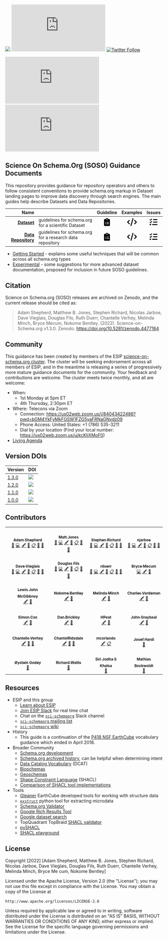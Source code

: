 <a id="top"></a>
[<img src ="https://zenodo.org/badge/DOI/10.5281/zenodo.6502539.svg"/>](https://doi.org/10.5281/zenodo.6502539) 
![GitHub release (latest by date)](https://img.shields.io/github/v/release/ESIPFed/science-on-schema.org)
[![Twitter Follow](https://img.shields.io/twitter/follow/ScienceOnSchema.svg?style=social&label=Follow)](https://twitter.com/ScienceOnSchema)

![GitHub last commit](https://img.shields.io/github/last-commit/ESIPFed/science-on-schema.org)
![GitHub contributors](https://img.shields.io/github/contributors/ESIPFed/science-on-schema.org)


<a id="guides"></a>
## Science On Schema.Org (SOSO) Guidance Documents ##

This repository provides guidance for repository operators and others to follow consistent conventions to provide schema.org markup in Dataset landing pages to improve data discovery through search engines. The main guides help describe Datasets and Data Repositories.

| Name | | Guideline | Examples | Issues |
| --:  | --- | :-: | :-: | :-: |
| __[Dataset](/guides/Dataset.md)__ | guidelines for schema.org for a scientific Dataset | [<img src="/assets/images/clipboard-list-solid.svg" height="25px"/>](/guides/Dataset.md) | [<img src="/assets/images/code-solid.svg" height="25px"/>](/examples/dataset) | [<img src="/assets/images/list-check-solid.svg" height="25px"/>](/issues?q=is%3Aissue+is%3Aopen+label%3ADataset) |
| __[Data Repository](/guides/DataRepository.md)__ | guidelines for schema.org for a research data repository | [<img src="/assets/images/clipboard-list-solid.svg" height="25px"/>](/guides/DataRepository.md) | [<img src="/assets/images/code-solid.svg" height="25px"/>](/examples/data-repository) | [<img src="/assets/images/list-check-solid.svg" height="25px"/>](/issues?q=is%3Aissue+is%3Aopen+label%3ADataRepository) |

* [Getting Started](/guides/GETTING-STARTED.md) - explains some useful techniques that will be common across all schema.org types
* [Experimental](/guides/Experimental.md) - some suggestions for more advanced dataset documentation, proposed for inclusion in future SOSO guidelines. 

## Citation

Science on Schema.org (SOSO) releases are archived on Zenodo, and the current release should be cited as:

>  Adam Shepherd, Matthew B. Jones, Stephen Richard,  Nicolas Jarboe, Dave Vieglais, Douglas Fils, Ruth Duerr, Chantelle Verhey, Melinda Minch, Bryce Mecum, Nokome Bentley. (2022). Science-on-Schema.org v1.3.0. Zenodo. https://doi.org/10.5281/zenodo.4477164

## Community 

This guidance has been created by members of the ESIP [science-on-schema.org cluster](http://wiki.esipfed.org/index.php/Schema.org_Cluster). The cluster will be seeking endorsement across all members of ESIP, and in the meantime is releasing a series of progressively more mature guidance documents for the community. Your feedback and contributions are welcome. The cluster meets twice monthly, and all are welcome:

- When: 
    - 1st Monday at 5pm ET
    - 4th Thursday, 2:30pm ET
- Where: Telecons via Zoom
    - Connection: https://us02web.zoom.us/j/84043422486?pwd=bGM4YkFyMkFGSW1FZG5yaFRNaGNvdz09
    - Phone Access: United States: +1 (786) 535-3211
    - Dial by your location (Find your local number: https://us02web.zoom.us/u/kcKljXMoF0)
- [Living Agenda](https://docs.google.com/document/d/1tIlDVnKeocO1E_SSbNaldv0avORfGFdmYDNk_3ub6ik/edit?ts=5d9ed12d)

## Version DOIs

| Version | DOI |
| ------------- | ------------- |
|[1.3.0](https://github.com/ESIPFed/science-on-schema.org/releases/tag/1.3.0)|[<img src="https://zenodo.org/badge/DOI/10.5281/zenodo.6502539.svg"/>](https://doi.org/10.5281/zenodo.6502539)|
|[1.2.0](https://github.com/ESIPFed/science-on-schema.org/releases/tag/1.2.0)|[<img src="https://zenodo.org/badge/DOI/10.5281/zenodo.4477164.svg"/>](https://doi.org/10.5281/zenodo.4477164)|
|[1.1.0](https://github.com/ESIPFed/science-on-schema.org/releases/tag/1.1.0)|[<img src="https://zenodo.org/badge/DOI/10.5281/zenodo.3736235.svg"/>](https://doi.org/10.5281/zenodo.3736235)|
|[1.0.0](https://github.com/ESIPFed/science-on-schema.org/releases/tag/1.0.0)|[<img src ="https://zenodo.org/badge/DOI/10.5281/zenodo.2628756.svg"/>](https://doi.org/10.5281/zenodo.2628756)|

## Contributors

<!-- ALL-CONTRIBUTORS-LIST:START - Do not remove or modify this section -->
<!-- prettier-ignore-start -->
<!-- markdownlint-disable -->
<table>
  <tr>
    <td align="center"><a href="https://www.whoi.edu/"><img src="https://avatars.githubusercontent.com/u/2117576?v=4?s=50" width="50px;" alt=""/><br /><sub><b>Adam Shepherd</b></sub></a><br /><a href="#design-ashepherd" title="Design">🎨</a> <a href="https://github.com/ESIPFed/science-on-schema/commits?author=ashepherd" title="Code">💻</a> <a href="#content-ashepherd" title="Content">🖋</a> <a href="https://github.com/ESIPFed/science-on-schema/commits?author=ashepherd" title="Documentation">📖</a> <a href="#eventOrganizing-ashepherd" title="Event Organizing">📋</a> <a href="#ideas-ashepherd" title="Ideas, Planning, & Feedback">🤔</a> <a href="#maintenance-ashepherd" title="Maintenance">🚧</a></td>
    <td align="center"><a href="http://matt.magisa.org/"><img src="https://avatars.githubusercontent.com/u/766407?v=4?s=50" width="50px;" alt=""/><br /><sub><b>Matt Jones</b></sub></a><br /><a href="#design-mbjones" title="Design">🎨</a> <a href="https://github.com/ESIPFed/science-on-schema/commits?author=mbjones" title="Code">💻</a> <a href="#content-mbjones" title="Content">🖋</a> <a href="https://github.com/ESIPFed/science-on-schema/commits?author=mbjones" title="Documentation">📖</a> <a href="#eventOrganizing-mbjones" title="Event Organizing">📋</a> <a href="#ideas-mbjones" title="Ideas, Planning, & Feedback">🤔</a> <a href="#maintenance-mbjones" title="Maintenance">🚧</a></td>
    <td align="center"><a href="http://lab.usgin.org/"><img src="https://avatars.githubusercontent.com/u/513380?v=4?s=50" width="50px;" alt=""/><br /><sub><b>Stephen Richard</b></sub></a><br /><a href="#design-smrgeoinfo" title="Design">🎨</a> <a href="https://github.com/ESIPFed/science-on-schema/commits?author=smrgeoinfo" title="Code">💻</a> <a href="#content-smrgeoinfo" title="Content">🖋</a> <a href="https://github.com/ESIPFed/science-on-schema/commits?author=smrgeoinfo" title="Documentation">📖</a> <a href="#eventOrganizing-smrgeoinfo" title="Event Organizing">📋</a> <a href="#ideas-smrgeoinfo" title="Ideas, Planning, & Feedback">🤔</a> <a href="#maintenance-smrgeoinfo" title="Maintenance">🚧</a></td>
    <td align="center"><a href="https://github.com/njarboe"><img src="https://avatars.githubusercontent.com/u/1278789?v=4?s=50" width="50px;" alt=""/><br /><sub><b>njarboe</b></sub></a><br /><a href="#design-njarboe" title="Design">🎨</a> <a href="https://github.com/ESIPFed/science-on-schema/commits?author=njarboe" title="Code">💻</a> <a href="#content-njarboe" title="Content">🖋</a> <a href="https://github.com/ESIPFed/science-on-schema/commits?author=njarboe" title="Documentation">📖</a> <a href="#eventOrganizing-njarboe" title="Event Organizing">📋</a> <a href="#ideas-njarboe" title="Ideas, Planning, & Feedback">🤔</a> <a href="#maintenance-njarboe" title="Maintenance">🚧</a></td>
  </tr>
  <tr>
    <td align="center"><a href="http://people.ku.edu/~vieglais"><img src="https://avatars.githubusercontent.com/u/605409?v=4?s=50" width="50px;" alt=""/><br /><sub><b>Dave Vieglais</b></sub></a><br /><a href="#design-datadavev" title="Design">🎨</a> <a href="https://github.com/ESIPFed/science-on-schema/commits?author=datadavev" title="Code">💻</a> <a href="#content-datadavev" title="Content">🖋</a> <a href="https://github.com/ESIPFed/science-on-schema/commits?author=datadavev" title="Documentation">📖</a> <a href="#eventOrganizing-datadavev" title="Event Organizing">📋</a> <a href="#ideas-datadavev" title="Ideas, Planning, & Feedback">🤔</a> <a href="#maintenance-datadavev" title="Maintenance">🚧</a></td>
    <td align="center"><a href="https://github.com/fils"><img src="https://avatars.githubusercontent.com/u/57170?v=4?s=50" width="50px;" alt=""/><br /><sub><b>Douglas Fils</b></sub></a><br /><a href="#design-fils" title="Design">🎨</a> <a href="https://github.com/ESIPFed/science-on-schema/commits?author=fils" title="Code">💻</a> <a href="#content-fils" title="Content">🖋</a> <a href="https://github.com/ESIPFed/science-on-schema/commits?author=fils" title="Documentation">📖</a> <a href="#eventOrganizing-fils" title="Event Organizing">📋</a> <a href="#ideas-fils" title="Ideas, Planning, & Feedback">🤔</a> <a href="#maintenance-fils" title="Maintenance">🚧</a></td>
    <td align="center"><a href="https://github.com/rduerr"><img src="https://avatars.githubusercontent.com/u/1544892?v=4?s=50" width="50px;" alt=""/><br /><sub><b>rduerr</b></sub></a><br /><a href="#design-rduerr" title="Design">🎨</a> <a href="https://github.com/ESIPFed/science-on-schema/commits?author=rduerr" title="Code">💻</a> <a href="#content-rduerr" title="Content">🖋</a> <a href="https://github.com/ESIPFed/science-on-schema/commits?author=rduerr" title="Documentation">📖</a> <a href="#eventOrganizing-rduerr" title="Event Organizing">📋</a> <a href="#ideas-rduerr" title="Ideas, Planning, & Feedback">🤔</a> <a href="#maintenance-rduerr" title="Maintenance">🚧</a></td>
    <td align="center"><a href="https://brycemecum.com/"><img src="https://avatars.githubusercontent.com/u/563?v=4?s=50" width="50px;" alt=""/><br /><sub><b>Bryce Mecum</b></sub></a><br /><a href="https://github.com/ESIPFed/science-on-schema/commits?author=amoeba" title="Code">💻</a> <a href="#content-amoeba" title="Content">🖋</a> <a href="https://github.com/ESIPFed/science-on-schema/commits?author=amoeba" title="Documentation">📖</a></td>
  </tr>
  <tr>
    <td align="center"><a href="http://people.apache.org/keys/committer/lewismc"><img src="https://avatars.githubusercontent.com/u/1165719?v=4?s=50" width="50px;" alt=""/><br /><sub><b>Lewis John McGibbney</b></sub></a><br /><a href="#content-lewismc" title="Content">🖋</a> <a href="https://github.com/ESIPFed/science-on-schema/commits?author=lewismc" title="Documentation">📖</a></td>
    <td align="center"><a href="https://github.com/nokome"><img src="https://avatars.githubusercontent.com/u/1152336?v=4?s=50" width="50px;" alt=""/><br /><sub><b>Nokome Bentley</b></sub></a><br /><a href="#content-nokome" title="Content">🖋</a> <a href="https://github.com/ESIPFed/science-on-schema/commits?author=nokome" title="Documentation">📖</a></td>
    <td align="center"><a href="http://melindaminch.com/"><img src="https://avatars.githubusercontent.com/u/547883?v=4?s=50" width="50px;" alt=""/><br /><sub><b>Melinda Minch</b></sub></a><br /><a href="#content-nein09" title="Content">🖋</a> <a href="https://github.com/ESIPFed/science-on-schema/commits?author=nein09" title="Documentation">📖</a></td>
    <td align="center"><a href="https://github.com/charlesvardeman"><img src="https://avatars.githubusercontent.com/u/64625?v=4?s=50" width="50px;" alt=""/><br /><sub><b>Charles Vardeman</b></sub></a><br /><a href="#content-charlesvardeman" title="Content">🖋</a> <a href="https://github.com/ESIPFed/science-on-schema/commits?author=charlesvardeman" title="Documentation">📖</a></td>
  </tr>
  <tr>
    <td align="center"><a href="http://people.csiro.au/C/S/Simon-Cox"><img src="https://avatars.githubusercontent.com/u/608303?v=4?s=50" width="50px;" alt=""/><br /><sub><b>Simon Cox</b></sub></a><br /><a href="#content-dr-shorthair" title="Content">🖋</a> <a href="https://github.com/ESIPFed/science-on-schema/commits?author=dr-shorthair" title="Documentation">📖</a></td>
    <td align="center"><a href="https://danbri.org/"><img src="https://avatars.githubusercontent.com/u/170265?v=4?s=50" width="50px;" alt=""/><br /><sub><b>Dan Brickley</b></sub></a><br /><a href="#content-danbri" title="Content">🖋</a> <a href="https://github.com/ESIPFed/science-on-schema/commits?author=danbri" title="Documentation">📖</a></td>
    <td align="center"><a href="https://github.com/HPeat"><img src="https://avatars.githubusercontent.com/u/57996021?v=4?s=50" width="50px;" alt=""/><br /><sub><b>HPeat</b></sub></a><br /><a href="#content-HPeat" title="Content">🖋</a> <a href="https://github.com/ESIPFed/science-on-schema/commits?author=HPeat" title="Documentation">📖</a></td>
    <td align="center"><a href="http://www.linkedin.com/in/johngraybeal/"><img src="https://avatars.githubusercontent.com/u/1266896?v=4?s=50" width="50px;" alt=""/><br /><sub><b>John Graybeal</b></sub></a><br /><a href="#content-graybeal" title="Content">🖋</a> <a href="https://github.com/ESIPFed/science-on-schema/commits?author=graybeal" title="Documentation">📖</a></td>
  </tr>
  <tr>
    <td align="center"><a href="https://github.com/chantelleverhey"><img src="https://avatars.githubusercontent.com/u/70176780?v=4?s=50" width="50px;" alt=""/><br /><sub><b>Chantelle Verhey</b></sub></a><br /><a href="#content-chantelleverhey" title="Content">🖋</a> <a href="https://github.com/ESIPFed/science-on-schema/commits?author=chantelleverhey" title="Documentation">📖</a> <a href="#ideas-chantelleverhey" title="Ideas, Planning, & Feedback">🤔</a></td>
    <td align="center"><a href="https://github.com/ChantelRidsdale"><img src="https://avatars.githubusercontent.com/u/75498385?v=4?s=50" width="50px;" alt=""/><br /><sub><b>ChantelRidsdale</b></sub></a><br /><a href="#content-ChantelRidsdale" title="Content">🖋</a> <a href="https://github.com/ESIPFed/science-on-schema/commits?author=ChantelRidsdale" title="Documentation">📖</a> <a href="#ideas-ChantelRidsdale" title="Ideas, Planning, & Feedback">🤔</a></td>
    <td align="center"><a href="https://github.com/mcorlando"><img src="https://avatars.githubusercontent.com/u/8259475?v=4?s=50" width="50px;" alt=""/><br /><sub><b>mcorlando</b></sub></a><br /><a href="#content-mcorlando" title="Content">🖋</a> <a href="#eventOrganizing-mcorlando" title="Event Organizing">📋</a></td>
    <td align="center"><a href="https://github.com/johardi"><img src="https://avatars.githubusercontent.com/u/5062950?v=4?s=50" width="50px;" alt=""/><br /><sub><b>Josef Hardi</b></sub></a><br /><a href="#ideas-johardi" title="Ideas, Planning, & Feedback">🤔</a></td>
  </tr>
  <tr>
    <td align="center"><a href="https://github.com/steingod"><img src="https://avatars.githubusercontent.com/u/5928452?v=4?s=50" width="50px;" alt=""/><br /><sub><b>Øystein Godøy</b></sub></a><br /><a href="#ideas-steingod" title="Ideas, Planning, & Feedback">🤔</a></td>
    <td align="center"><a href="https://github.com/RichardWallis"><img src="https://avatars.githubusercontent.com/u/13315406?v=4?s=50" width="50px;" alt=""/><br /><sub><b>Richard Wallis</b></sub></a><br /><a href="#ideas-RichardWallis" title="Ideas, Planning, & Feedback">🤔</a></td>
    <td align="center"><a href="http://cires.colorado.edu/~khalsa/"><img src="https://avatars.githubusercontent.com/u/10770264?v=4?s=50" width="50px;" alt=""/><br /><sub><b>Siri Jodha S Khalsa</b></sub></a><br /><a href="#ideas-sjskhalsa" title="Ideas, Planning, & Feedback">🤔</a></td>
    <td align="center"><a href="https://github.com/mathiasbockwoldt"><img src="https://avatars.githubusercontent.com/u/8100468?v=4?s=50" width="50px;" alt=""/><br /><sub><b>Mathias Bockwoldt</b></sub></a><br /><a href="#ideas-mathiasbockwoldt" title="Ideas, Planning, & Feedback">🤔</a></td>
  </tr>
</table>

<!-- markdownlint-restore -->
<!-- prettier-ignore-end -->

<!-- ALL-CONTRIBUTORS-LIST:END -->
<!-- ALL-CONTRIBUTORS-LIST:END -->

## Resources

* ESIP and this group
  * [Learn about ESIP](https://www.esipfed.org/)
  * [Join ESIP Slack](https://esip-slack-invite.herokuapp.com/) for real time chat
  * Chat on the [`sci-schemaorg`](https://esip-all.slack.com/archives/sci-schemaorg) Slack channel
  * [`sci-schemaorg` mailing list](https://lists.esipfed.org/mailman/listinfo/esip-schema-dot-org)
  * [`sci-schemaorg` wiki](http://wiki.esipfed.org/index.php/Schema.org_Cluster)
* History
  * This guide is a continuation of the [P418 NSF EarthCube](https://github.com/earthcubearchitecture-project418/p418Vocabulary) vocabulary guidance which ended in April 2018.
* Broader Community
  * [Schema.org development](https://github.com/schemaorg/schemaorg)
  * [Schema.org archived history](https://www.w3.org/wiki/index.php?title=WebSchemas/SchemaDotOrgProposalsArchive#2011-2014_Proposals_for_Schema.org), can be helpful when determining intent
  * [Data Catalog Vocabulary](https://www.w3.org/TR/vocab-dcat/) (DCAT)
  * [Bioschemas](https://bioschemas.org/)
  * [Geoschemas](https://geoschemas.org/)
  * [Shape Constraint Language](https://www.w3.org/TR/shacl/) (SHACL)
  * [Comparison of SHACL tool implementations](https://w3c.github.io/data-shapes/data-shapes-test-suite/#validate-rdf-data-tests)
* Tools
  * [Gleaner](https://gleaner.io) EarthCube developed tools for working with structure data 
  * [`exstruct`](https://github.com/scrapinghub/extruct) python tool for extracting microdata
  * [Schema.org Validator](https://validator.schema.org/)
  * [Google Rich Results Tool](https://search.google.com/test/rich-results)
  * [Google dataset search](https://toolbox.google.com/datasetsearch)
  * TopQuadrant TopBraid [SHACL validator](https://github.com/TopQuadrant/shacl)
  * [pySHACL](https://github.com/RDFLib/pySHACL)
  * [SHACL playground](https://shacl.org/playground/)

## License

Copyright [2022] [Adam Shepherd, Matthew B. Jones, Stephen Richard,  Nicolas Jarboe, Dave Vieglais, Douglas Fils, Ruth Duerr, Chantelle Verhey, Melinda Minch, Bryce Me    cum, Nokome Bentley]

Licensed under the Apache License, Version 2.0 (the "License");
you may not use this file except in compliance with the License.
You may obtain a copy of the License at

    http://www.apache.org/licenses/LICENSE-2.0

Unless required by applicable law or agreed to in writing, software
distributed under the License is distributed on an "AS IS" BASIS,
WITHOUT WARRANTIES OR CONDITIONS OF ANY KIND, either express or implied.
See the License for the specific language governing permissions and
limitations under the License.

